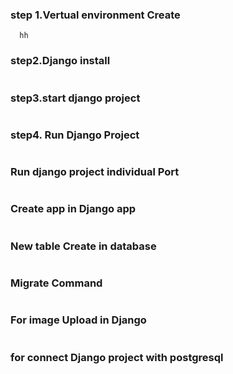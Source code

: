 ### step 1.Vertual environment Create
  ```
    hh
  ```

### step2.Django install
```pipenv install django
```

### step3.start django project
```django-admin startproject projectname
```

### step4.  Run Django Project
```python manage.py runserver
```

### Run django project individual Port
```python manage.py runserver 8080
```

### Create app in Django app
```python manage.py startapp appName
```

### New table Create in database
```python manage.py makemigrations
```

### Migrate Command
```python manage.py migrate
```

### For image Upload in Django
```pipenv install pillow
```

### for connect Django project with postgresql
```pipenv install psycopg
```
